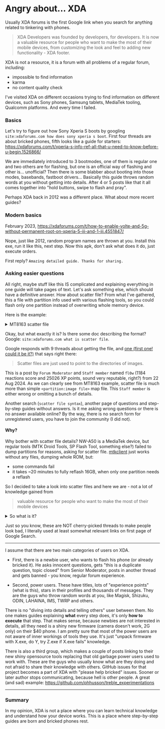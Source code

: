 Angry about... XDA
==================

Usually XDA forums is the first Google link when you search for anything related to tinkering with phones.

> XDA Developers was founded by developers, for developers. It is now a valuable resource for people who want to make
> the most of their mobile devices, from customizing the look and feel to adding new functionality - XDA footer.

XDA is not a resource, it is a forum with all problems of a regular forum, including:

- impossible to find information
- karma
- no content quality check

I've visited XDA on different occasions trying to find information on different devices, such as Sony phones, Samsung
tablets, MediaTek tooling, Qualcomm platforms. And every time I failed.

### Basics

Let's try to figure out how Sony Xperia S boots by googling `site:xdaforums.com how does sony xperia s boot`. First four
threads are about bricked phones, fifth looks like a guide for
starters: https://xdaforums.com/t/xperia-s-info-ref-all-that-u-need-to-know-before-u-begin.1526866/

We are immediately introduced to 3 bootmodes, one of them is regular one and two others are for flashing, but one is an
official way of flashing and other is… unofficial? Then there is some blabber about booting into those modes, basebands,
fastboot drivers... Basically this guide throws random words at you without getting into details. After 4 or 5 posts
like that it all comes together into "hold buttons, swipe to flash and pray".

Perhaps XDA back in 2012 was a different place. What about more recent guides?

### Modern basics

February
2023, https://xdaforums.com/t/how-to-enable-volte-and-5g-without-permanent-root-on-xperia-5-iii-and-1-iii.4551847/

Nope, just like 2012, random program names are thrown at you. Install this exe, run it like this, next step. Now this
apk, don't ask what does it do, just execute orders.

First reply? `Amazing detailed guide. Thanks for sharing.`

### Asking easier questions

All right, maybe stuff like this IS complicated and explaining everything in one guide will take pages of text. Let's
ask something else, which should have a definitive answer. How about scatter file? From what I've gathered, this a file
with partition info used with various flashing tools, so you could flash only one partition instead of overwriting whole
memory device.

Here is the example:
<details>
<summary>MT8163 scatter file</summary>

```
#########################################__WwR_MTK__########################################################
#
#  General Setting
#
#########################################__WwR_MTK__########################################################
- general: MTK_PLATFORM_CFG
  info: 
    - config_version: V1.1.2
      platform: MT8163
      project: Test
      storage: EMMC
      boot_channel: MSDC_0
      block_size: 0x20000
############################################################################################################
#
#  Layout Setting
#
############################################################################################################
- partition_index: SYS0
  partition_name: preloader
  file_name: preloader_tb8163p3_64_bsp.bin
  is_download: true
  type: SV5_BL_BIN
  linear_start_addr: 0x0
  physical_start_addr: 0x0
  partition_size: 0x40000
  region: EMMC_BOOT_1
  storage: HW_STORAGE_EMMC
  boundary_check: true
  is_reserved: false
  operation_type: BOOTLOADERS
  reserve: 0x0
  
- partition_index: SYS1
  partition_name: pgpt
  file_name: NONE
  is_download: false
  type: NORMAL_ROM
  linear_start_addr: 0x00
  physical_start_addr: 0x00
  partition_size: 0x80000
  region: EMMC_USER
  storage: HW_STORAGE_EMMC
  boundary_check: true
  is_reserved: false
  operation_type: INVISIBLE
  reserve: 0x0
...
```

</details>

Okay, but what exactly it is? Is there some doc describing the format?
Google: `site:xdaforums.com what is scatter file`.

Google responds with 9 threads about getting the file,
and [one (first one! could it be it?)](https://xdaforums.com/t/is-a-scatter-file-needed-for-building-a-custom-rom.4687546/)
that says right there:

> Scatter files are just used to point to the directories of images.

This is a post by `Forum Moderator` and `Staff member` named `fl0w` (1184 reactions score and 25026 XP points, sound
very reputable, right?) from 22 Aug 2024. As we can clearly see from MT8163 example, scatter file is much more than
simple `<partition:image file>` map file. This `Staff member` is either wrong or omitting a bunch of details.

Another search (`scatter file syntax`), another page of questions and step-by-step guides without answers. Is it me
asking wrong questions or there is no answer available online? By the way, there is no search form for unregistered
users, you have to join the community (I did not).

#### Why?

Why bother with scatter file details? NW-A50 is a MediaTek device, but regular tools (MTK Droid Tools, SP Flash Tool,
something else?) failed to dump partitions for reasons, asking for scatter
file. [mtkclient](https://github.com/bkerler/mtkclient) just works without any files, dumping whole ROM, but:

- some commands fail
- it takes ~20 minutes to fully reflash 16GB, when only one partition needs a reflash

So I decided to take a look into scatter files and here we are - not a lot of knowledge gained from
> valuable resource for people who want to make the most of their mobile devices

<details>
<summary>So what is it?</summary>

This is a file with a list of device partitions with following instructions:

- source file that will be used during flash
- name
- physical/logical addresses
- region in memory (?)
- and other options I have no idea about, like `is_reserved`

(That's right, I failed to gather a detailed answer from crops on the internet)

Partition table might be available in `/proc/mtd`, `/proc/emmc`, kernel source.

<details>
<summary>NW-A50 /proc/emmc file</summary>

```shell
bash-3.2# cat /proc/emmc               
partno:    start_sect   nr_sects  partition_name
emmc_p1: 00000400 00000002 "ebr1"
emmc_p2: 00002800 00001800 "pro_info"
emmc_p3: 00004000 00002800 "nvram"
emmc_p4: 00006800 00005000 "protect_f"
emmc_p5: 0000b800 00005000 "protect_s"
emmc_p6: 00010800 00000100 "seccfg"
emmc_p7: 00010900 00000300 "uboot"
emmc_p8: 00010c00 00008000 "bootimg"
emmc_p9: 00018c00 00008000 "recovery"
emmc_p10: 00020c00 00003000 "sec_ro"
emmc_p11: 00023c00 00000400 "misc"
emmc_p12: 00024000 00001800 "logo"
emmc_p13: 00025800 00005000 "expdb"
emmc_p14: 0002a800 00002800 "tee1"
emmc_p15: 0002d000 00002800 "tee2"
emmc_p16: 0002f800 00000800 "kb"
emmc_p17: 00030000 00000800 "dkb"
emmc_p18: 00030800 00000800 "xhrome"
emmc_p19: 00031000 00190000 "android"
emmc_p20: 001c1000 0000e000 "cache"
emmc_p21: 001cf000 00000400 "cm4"
emmc_p22: 001cf400 00007800 "nvp"
emmc_p23: 001d6c00 00037000 "var"
emmc_p24: 0020dc00 00032000 "db"
emmc_p25: 0023fc00 00004000 "option1"
emmc_p26: 00243c00 00040000 "option2"
emmc_p27: 00283c00 00200000 "option3"
emmc_p28: 00483c00 00014000 "usrdata"
emmc_p29: 00497c00 01886c00 "contents"
```

</details>

<details>
<summary>Excerpt from kernel, arch/arm/mach-mt8590/bx8590m1_emmc/common/partition_define_private.h</summary>

```c++
#include "partition_define.h"
#if 1
static const struct excel_info PartInfo_Private[PART_NUM]={
                        {"preloader",   262144,     0, EMMC, 0,EMMC_PART_BOOT1},
                        {"mbr",         524288,     0x0, EMMC, 0,EMMC_PART_USER},
                        {"ebr1",        524288,     0x80000, EMMC, 1,EMMC_PART_USER},
                        {"pro_info",    3145728,    0x100000, EMMC, 0,EMMC_PART_USER},
                        {"nvram",       5242880,    0x400000, EMMC, 0,EMMC_PART_USER},
                        {"protect_f",   10485760,   0x900000, EMMC, 2,EMMC_PART_USER},
                        {"protect_s",   10485760,   0x1300000, EMMC, 3,EMMC_PART_USER},
...
```

</details>

With these you *probably* can make a scatter file and feed it to tools, but I settled on `mtkclient`. There is also
a shortcut I discovered - you can flash ~10% (about 1GB) of previously dumped firmware to overwrite partitions that
matter and pull the cable out. Device *usually* boots fine.

Note that `bx8590m1_emmc` is not the same platform as actual device. According to `/proc/config.gz`, platform
is `BBDMP5_linux` (`CONFIG_ARCH_MTK_PROJECT`), but there are no partition definitions there. I suppose partitions
are taken from some other platform, but kernel sources are kinda hard to navigate, so I chose `bx8590m1_emmc` as an
example.

</details>

Just so you know, these are NOT cherry-picked threads to make people look bad, I literally used at least somewhat
relevant links on first page of Google Search.

---

I assume that there are two main categories of users on XDA.

- First, there is a newbie user, who wants to flash his phone (or already bricked it). He asks innocent questions, gets
  "this is a duplicate question, topic closed" from Senior Moderator, posts in another thread and gets banned - you
  know,
  regular forum experience.

- Second, power users. These have titles, lots of "experience points" (what is this), stars in their profiles and
  thousands of messages. They are the guys who throw random words at you, like Magisk, Shizuku, ODIN, LAHAINA, IMS, TWRP
  and others.

There is no "diving into details and telling others" user between them. No one makes guides explaining **what** every
step does, it's only **how to execute** that step. That makes sense, because newbies are not interested in details, all
they need is a shiny new firmware (camera doesn't work, 2G only) on their $40 phone. I am pretty sure that most of the
power users are not aware of inner workings of tools they use. It's just "unpack firmware with X.exe, do Y, try Z.exe if
X.exe fails" knowledge.

There is also a third group, which makes a couple of posts linking to their new shiny opensource tools replacing that
old garbage power users used to work with. These are the guys who usually know what are they doing and not afraid to
share their knowledge with others. GitHub issues for that project becomes a part of XDA with "please help
bricked" issues. Sooner or later author stops communicating, because hell is other people.
A great (and sad) example: https://github.com/phhusson/treble_experimentations

---

### Summary

In my opinion, XDA is not a place where you can learn technical knowledge and understand how your device works. This is
a place where step-by-step guides are born and bricked phones rest.